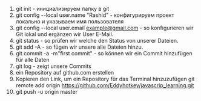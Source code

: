 1. git init - инициализируем папку в git
2. git config --local user.name "Rashid" - конфигурируем проект локально и указываем имя пользователя
3. git config --local user.email example@gmail.com - so konfigurieren wir Git lokal und ergänzen wir User E-Mail. 
4. git status - so prüfen wir welche den Status von unserer Dateien. 
5. git add -A - so fügen wir unsere alle Dateien hinzu. 
6. git commit -a -m"first commit" - so können wir ein Commit hinzufügen für alle Daten
7. git log - zeigt unsere Commits
8. ein Repository auf github.com erstellen
9. Kopieren den Link, um ein Repository für das Terminal hinzuzufügen git remote add origin https://github.com/Eddyhotkey/javascrip_learning.git
10. git push -u origin master 